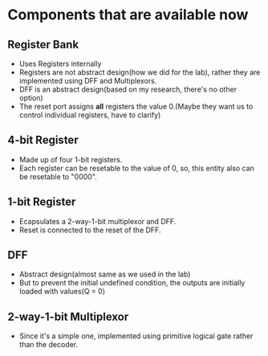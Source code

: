 # Components that are available now

## Register Bank

- Uses Registers internally
- Registers are not abstract design(how we did for the lab), rather they are implemented using DFF and Multiplexors.
- DFF is an abstract design(based on my research, there's no other option)
- The reset port assigns **all** registers the value 0.(Maybe they want us to control individual registers, have to clarify)

## 4-bit Register
- Made up of four 1-bit registers.
- Each register can be resetable to the value of 0, so, this entity also can be resetable to "0000".

## 1-bit Register
- Ecapsulates a 2-way-1-bit multiplexor and DFF.
- Reset is connected to the reset of the DFF.

## DFF
- Abstract design(almost same as we used in the lab)
- But to prevent the initial undefined condition, the outputs are initially loaded with values(Q = 0)

## 2-way-1-bit Multiplexor
- Since it's a simple one, implemented using primitive logical gate rather than the decoder.
